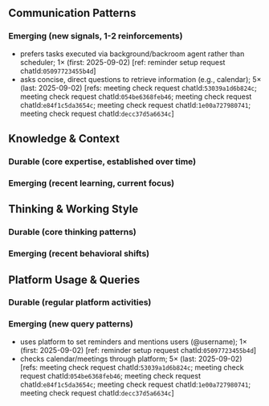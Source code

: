 ## Communication Patterns
### Emerging (new signals, 1-2 reinforcements)
- prefers tasks executed via background/backroom agent rather than scheduler; 1× (first: 2025-09-02) [ref: reminder setup request chatId:`05097723455b4d`]
- asks concise, direct questions to retrieve information (e.g., calendar); 5× (last: 2025-09-02) [refs: meeting check request chatId:`53039a1d6b824c`; meeting check request chatId:`054be6368feb46`; meeting check request chatId:`e84f1c5da3654c`; meeting check request chatId:`1e00a727980741`; meeting check request chatId:`decc37d5a6634c`]

## Knowledge & Context
### Durable (core expertise, established over time)

### Emerging (recent learning, current focus)

## Thinking & Working Style
### Durable (core thinking patterns)

### Emerging (recent behavioral shifts)

## Platform Usage & Queries
### Durable (regular platform activities)

### Emerging (new query patterns)
- uses platform to set reminders and mentions users (@username); 1× (first: 2025-09-02) [ref: reminder setup request chatId:`05097723455b4d`]
- checks calendar/meetings through platform; 5× (last: 2025-09-02) [refs: meeting check request chatId:`53039a1d6b824c`; meeting check request chatId:`054be6368feb46`; meeting check request chatId:`e84f1c5da3654c`; meeting check request chatId:`1e00a727980741`; meeting check request chatId:`decc37d5a6634c`]
